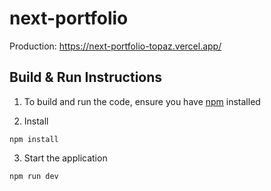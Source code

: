 # next-portfolio
Production: https://next-portfolio-topaz.vercel.app/


## Build & Run Instructions

1. To build and run the code, ensure you have [npm](https://www.npmjs.com) installed

2. Install
```
npm install
```

3. Start the application
```
npm run dev
```
